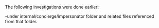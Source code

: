 The following investigations were done earlier:

-under internal/concierge/impersonator folder and related files referenced from that folder.